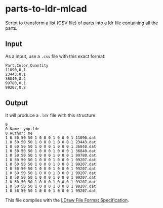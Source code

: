 # parts-to-ldr-mlcad
 
Script to transform a list (CSV file) of parts into a ldr file containing all the parts.

## Input

As a input, use a `.csv` file with this exact format:

```csv
Part,Color,Quantity
11090,0,1
23443,0,1
36840,0,2
99780,0,1
99207,0,8
```

## Output

It will produce a `.ldr` file with this structure:

```
0
0 Name: yop.ldr
0 Author: me
1 0 50 50 50 1 0 0 0 1 0 0 0 1 11090.dat
1 0 50 50 50 1 0 0 0 1 0 0 0 1 23443.dat
1 0 50 50 50 1 0 0 0 1 0 0 0 1 36840.dat
1 0 50 50 50 1 0 0 0 1 0 0 0 1 36840.dat
1 0 50 50 50 1 0 0 0 1 0 0 0 1 99780.dat
1 0 50 50 50 1 0 0 0 1 0 0 0 1 99207.dat
1 0 50 50 50 1 0 0 0 1 0 0 0 1 99207.dat
1 0 50 50 50 1 0 0 0 1 0 0 0 1 99207.dat
1 0 50 50 50 1 0 0 0 1 0 0 0 1 99207.dat
1 0 50 50 50 1 0 0 0 1 0 0 0 1 99207.dat
1 0 50 50 50 1 0 0 0 1 0 0 0 1 99207.dat
1 0 50 50 50 1 0 0 0 1 0 0 0 1 99207.dat
1 0 50 50 50 1 0 0 0 1 0 0 0 1 99207.dat
```

This file complies with the [LDraw File Format Specification](https://www.ldraw.org/article/218.html).
